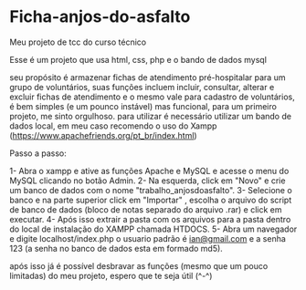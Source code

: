 # Ficha-anjos-do-asfalto
Meu projeto de tcc do curso técnico

Esse é um projeto que usa html, css, php e o bando de dados mysql

seu propósito é armazenar fichas de atendimento pré-hospitalar para um grupo de voluntários, suas funções incluem incluir, consultar, alterar e excluir fichas de atendimento e o mesmo vale para cadastro de voluntários, é bem simples (e um pounco instável) mas funcional, para um primeiro projeto, me sinto orgulhoso.
para utilizar é necessário utilizar um bando de dados local, em meu caso recomendo o uso do Xampp (https://www.apachefriends.org/pt_br/index.html)

Passo a passo:

1- Abra o xampp e ative as funções Apache e MySQL e acesse o menu do MySQL clicando no botão Admin.
2- Na esquerda, click em "Novo" e crie um banco de dados com o nome "trabalho_anjosdoasfalto".
3- Selecione o banco e na parte superior click em "Importar" , escolha o arquivo do script de banco de dados (bloco de notas separado do arquivo .rar) e click em executar.
4- Após isso extrair a pasta com os arquivos para a pasta dentro do local de instalação do XAMPP chamada HTDOCS.
5- Abra um navegador e digite localhost/index.php o usuario padrão é ian@gmail.com e a senha 123 (a senha no banco de dados esta em formado md5).

após isso já é possível desbravar as funções (mesmo que um pouco limitadas) do meu projeto, espero que te seja útil (^-^)
